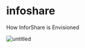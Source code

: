 # infoshare
How InforShare is Envisioned

![untitled](https://cloud.githubusercontent.com/assets/20682492/17886211/07a227a8-6921-11e6-9646-d4feb7987bc6.jpg)
